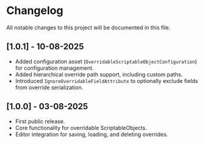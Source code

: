 # Changelog

All notable changes to this project will be documented in this file.

## [1.0.1] - 10-08-2025

- Added configuration asset (`OverridableScriptableObjectConfiguration`) for configuration management.
- Added hierarchical override path support, including custom paths.
- Introduced `IgnoreOverridableFieldAttribute` to optionally exclude fields from override serialization.

## [1.0.0] - 03-08-2025

- First public release.
- Core functionality for overridable ScriptableObjects.
- Editor integration for saving, loading, and deleting overrides.
